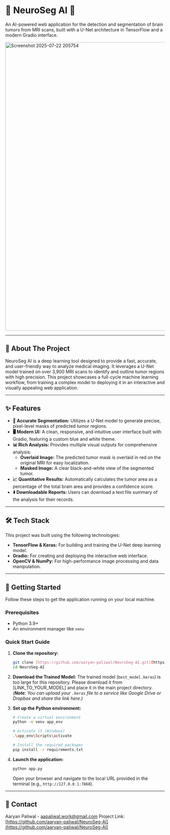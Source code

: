 # 🧠 NeuroSeg AI 🔬

An AI-powered web application for the detection and segmentation of brain tumors from MRI scans, built with a U-Net architecture in TensorFlow and a modern Gradio interface.

<img width="1916" height="912" alt="Screenshot 2025-07-22 205754" src="https://github.com/user-attachments/assets/4fe61bf0-e1fb-4cc9-9de5-58c476be2590" />

---

## 🚀 About The Project

NeuroSeg AI is a deep learning tool designed to provide a fast, accurate, and user-friendly way to analyze medical imaging. It leverages a U-Net model trained on over 3,900 MRI scans to identify and outline tumor regions with high precision. This project showcases a full-cycle machine learning workflow, from training a complex model to deploying it in an interactive and visually appealing web application.

---

## ✨ Features

-   **🧠 Accurate Segmentation:** Utilizes a U-Net model to generate precise, pixel-level masks of predicted tumor regions.
-   **🖥️ Modern UI:** A clean, responsive, and intuitive user interface built with Gradio, featuring a custom blue and white theme.
-   **📊 Rich Analysis:** Provides multiple visual outputs for comprehensive analysis:
    -   **Overlaid Image:** The predicted tumor mask is overlaid in red on the original MRI for easy localization.
    -   **Masked Image:** A clear black-and-white view of the segmented tumor.
-   **📈 Quantitative Results:** Automatically calculates the tumor area as a percentage of the total brain area and provides a confidence score.
-   **⬇️ Downloadable Reports:** Users can download a text file summary of the analysis for their records.

---

## 🛠️ Tech Stack

This project was built using the following technologies:

-   **TensorFlow & Keras:** For building and training the U-Net deep learning model.
-   **Gradio:** For creating and deploying the interactive web interface.
-   **OpenCV & NumPy:** For high-performance image processing and data manipulation.

---

## 🏁 Getting Started

Follow these steps to get the application running on your local machine.

### Prerequisites

-   Python 3.9+
-   An environment manager like `venv`

### Quick Start Guide

1.  **Clone the repository:**
    ```bash
    git clone [https://github.com/aaryan-paliwal/NeuroSeg-AI.git](https://github.com/aaryan-paliwal/NeuroSeg-AI.git)
    cd NeuroSeg-AI
    ```

2.  **Download the Trained Model:**
    The trained model (`best_model.keras`) is too large for this repository. Please download it from [LINK_TO_YOUR_MODEL] and place it in the main project directory.
    *(**Note**: You can upload your `.keras` file to a service like Google Drive or Dropbox and share the link here.)*

3.  **Set up the Python environment:**
    ```bash
    # Create a virtual environment
    python -m venv app_env

    # Activate it (Windows)
    .\app_env\Scripts\activate

    # Install the required packages
    pip install -r requirements.txt
    ```

4.  **Launch the application:**
    ```bash
    python app.py
    ```
    Open your browser and navigate to the local URL provided in the terminal (e.g., `http://127.0.0.1:7860`).

---

## 📧 Contact

Aaryan Paliwal - aapaliwal.work@gmail.com
Project Link: [https://github.com/aaryan-paliwal/NeuroSeg-AI](https://github.com/aaryan-paliwal/NeuroSeg-AI)
